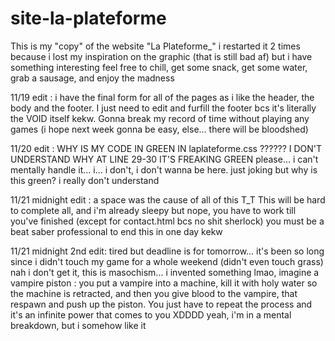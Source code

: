 # site-la-plateforme

This is my "copy" of the website "La Plateforme_"
i restarted it 2 times because i lost my inspiration on the graphic (that is still bad af) but i have something interesting
feel free to chill, get some snack, get some water, grab a sausage, and enjoy the madness

11/19 edit : i have the final form for all of the pages as i like the header, the body and the footer. I just need to edit and furfill the footer bcs it's literally the VOID itself kekw.
Gonna break my record of time without playing any games (i hope next week gonna be easy, else... there will be bloodshed)

11/20 edit : WHY IS MY CODE IN GREEN IN laplateforme.css ?????? I DON'T UNDERSTAND WHY AT LINE 29-30 IT'S FREAKING GREEN
please... i can't mentally handle it... i... i don't, i don't wanna be here. just joking but why is this green? i really don't understand  

11/21 midnight edit : a space was the cause of all of this T_T
This will be hard to complete all, and i'm already sleepy but nope, you have to work till you've finished (except for contact.html bcs no shit sherlock)
you must be a beat saber professional to end this in one day kekw

11/21 midnight 2nd edit: tired but deadline is for tomorrow... it's been so long since i didn't touch my game for a whole weekend (didn't even touch grass)
nah i don't get it, this is masochism... i invented something lmao, imagine a vampire piston : you put a vampire into a machine, kill it with holy water so the machine is retracted, and then you give blood to the vampire, that respawn and push up the piston. You just have to repeat the process and it's an infinite power that comes to you XDDDD
yeah, i'm in a mental breakdown, but i somehow like it
